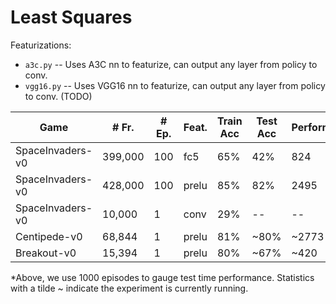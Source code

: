 # Least Squares

Featurizations:
- `a3c.py` -- Uses A3C nn to featurize, can output any layer from policy to conv.
- `vgg16.py` -- Uses VGG16 nn to featurize, can output any layer from policy to conv. (TODO)


| Game | # Fr. | # Ep. | Feat. | Train Acc | Test Acc | Performance* |
|------|-------|-------|-------|-----------|----------|--------------|
| SpaceInvaders-v0 | 399,000 | 100 | fc5 | 65% | 42% | 824 |
| SpaceInvaders-v0 | 428,000 | 100 | prelu | 85% | 82% | 2495 |
| SpaceInvaders-v0 | 10,000 | 1 | conv | 29% | -- | -- |
| Centipede-v0 | 68,844 | 1 | prelu | 81% | ~80% | ~2773 |
| Breakout-v0 | 15,394 | 1 | prelu | 80% | ~67% | ~420 |

*Above, we use 1000 episodes to gauge test time performance. Statistics with a tilde ~ indicate the experiment is currently running.
